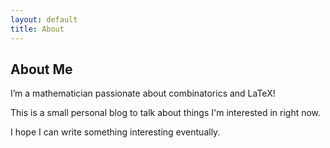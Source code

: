 ```yaml
---
layout: default
title: About
---
```

## About Me
I’m a mathematician passionate about combinatorics and LaTeX!

This is a small personal blog to talk about things I'm interested in right now. 

I hope I can write something interesting eventually. 
